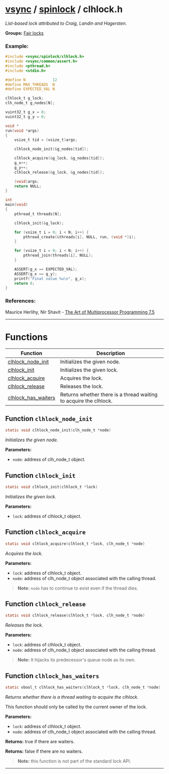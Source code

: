 #  [vsync](../README.md) / [spinlock](README.md) / clhlock.h
_List-based lock attributed to Craig, Landin and Hagersten._ 

**Groups:** [Fair locks](GROUP_fair_lock.md)


### Example:



```c
#include <vsync/spinlock/clhlock.h>
#include <vsync/common/assert.h>
#include <pthread.h>
#include <stdio.h>

#define N            12
#define MAX_THREADS  N
#define EXPECTED_VAL N

clhlock_t g_lock;
clh_node_t g_nodes[N];

vuint32_t g_x = 0;
vuint32_t g_y = 0;

void *
run(void *args)
{
    vsize_t tid = (vsize_t)args;

    clhlock_node_init(&g_nodes[tid]);

    clhlock_acquire(&g_lock, &g_nodes[tid]);
    g_x++;
    g_y++;
    clhlock_release(&g_lock, &g_nodes[tid]);

    (void)args;
    return NULL;
}

int
main(void)
{
    pthread_t threads[N];

    clhlock_init(&g_lock);

    for (vsize_t i = 0; i < N; i++) {
        pthread_create(&threads[i], NULL, run, (void *)i);
    }

    for (vsize_t i = 0; i < N; i++) {
        pthread_join(threads[i], NULL);
    }

    ASSERT(g_x == EXPECTED_VAL);
    ASSERT(g_x == g_y);
    printf("Final value %u\n", g_x);
    return 0;
}
```




### References:

Maurice Herlihy, Nir Shavit - [The Art of Multiprocessor Programming 7.5](https://dl.acm.org/doi/pdf/10.5555/2385452) 

---
# Functions 

| Function | Description |
|---|---|
| [clhlock_node_init](clhlock.h.md#function-clhlock_node_init) | Initializes the given node.  |
| [clhlock_init](clhlock.h.md#function-clhlock_init) | Initializes the given lock.  |
| [clhlock_acquire](clhlock.h.md#function-clhlock_acquire) | Acquires the lock.  |
| [clhlock_release](clhlock.h.md#function-clhlock_release) | Releases the lock.  |
| [clhlock_has_waiters](clhlock.h.md#function-clhlock_has_waiters) | Returns whether there is a thread waiting to acquire the clhlock.  |

##  Function `clhlock_node_init`

```c
static void clhlock_node_init(clh_node_t *node)
``` 
_Initializes the given node._ 




**Parameters:**

- `node`: address of clh_node_t object. 




##  Function `clhlock_init`

```c
static void clhlock_init(clhlock_t *lock)
``` 
_Initializes the given lock._ 




**Parameters:**

- `lock`: address of clhlock_t object. 




##  Function `clhlock_acquire`

```c
static void clhlock_acquire(clhlock_t *lock, clh_node_t *node)
``` 
_Acquires the lock._ 




**Parameters:**

- `lock`: address of clhlock_t object. 
- `node`: address of clh_node_t object associated with the calling thread.


> **Note:** `node` has to continue to exist even if the thread dies. 


##  Function `clhlock_release`

```c
static void clhlock_release(clhlock_t *lock, clh_node_t *node)
``` 
_Releases the lock._ 




**Parameters:**

- `lock`: address of clhlock_t object. 
- `node`: address of clh_node_t object associated with the calling thread.


> **Note:** It hijacks its predecessor's queue node as its own. 


##  Function `clhlock_has_waiters`

```c
static vbool_t clhlock_has_waiters(clhlock_t *lock, clh_node_t *node)
``` 
_Returns whether there is a thread waiting to acquire the clhlock._ 


This function should only be called by the current owner of the lock.



**Parameters:**

- `lock`: address of clhlock_t object. 
- `node`: address of clh_node_t object associated with the calling thread.


**Returns:** true if there are waiters. 

**Returns:** false if there are no waiters.

> **Note:** this function is not part of the standard lock API. 



---
